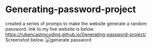 # Generating-password-project
created a series of promps to make the website generate a random password.
link to my live website is below.
https://rubencastrocoding.github.io/Generating-password-project/
Screenshot below.
![generate password](https://user-images.githubusercontent.com/98436010/159820666-67e9bf8f-dfdd-45fd-9e9f-ab690a4a8294.PNG)
